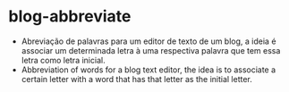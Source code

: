 # blog-abbreviate

- Abreviação de palavras para um editor de texto de um blog, a ideia é associar um determinada letra à uma respectiva palavra que tem essa letra como letra inicial.
- Abbreviation of words for a blog text editor, the idea is to associate a certain letter with a word that has that letter as the initial letter.